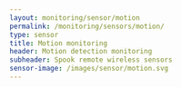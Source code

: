 ```yaml
---
layout: monitoring/sensor/motion
permalink: /monitoring/sensors/motion/
type: sensor
title: Motion monitoring
header: Motion detection monitoring
subheader: Spook remote wireless sensors
sensor-image: /images/sensor/motion.svg
---
```

